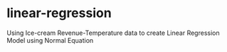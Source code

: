 # linear-regression
Using Ice-cream Revenue-Temperature data to create Linear Regression Model using Normal Equation
